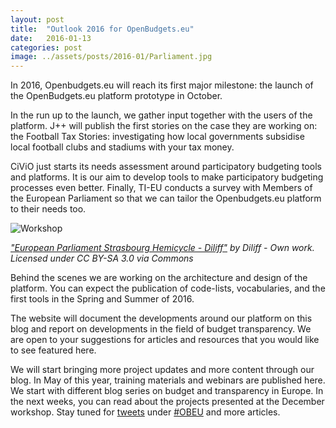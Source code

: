 ```yaml
---
layout: post
title:  "Outlook 2016 for OpenBudgets.eu"
date:   2016-01-13
categories: post
image: ../assets/posts/2016-01/Parliament.jpg
---
```


In 2016, Openbudgets.eu will reach its first major milestone: the launch of the OpenBudgets.eu platform prototype in October.

In the run up to the launch, we gather input together with the users of the platform. J++ will publish the first stories on the case they are working on: the Football Tax Stories: investigating how local governments subsidise local football clubs and stadiums with your tax money.

CiViO just starts its needs assessment around participatory budgeting tools and platforms. It is our aim to develop tools to make participatory budgeting processes even better. Finally, TI-EU conducts a survey with Members of the European Parliament so that we can tailor the Openbudgets.eu platform to their needs too.

![Workshop]({{site.baseurl}}/assets/posts/2016-01/Parliament.jpg)

*["European Parliament Strasbourg Hemicycle - Diliff"](https://commons.wikimedia.org/wiki/File:European_Parliament_Strasbourg_Hemicycle_-_Diliff.jpg#/media/File:European_Parliament_Strasbourg_Hemicycle_-_Diliff.jpg) by Diliff - Own work. Licensed under CC BY-SA 3.0 via Commons*

Behind the scenes we are working on the architecture and design of the platform. You can expect the publication of code-lists, vocabularies, and the first tools in the Spring and Summer of 2016.

The website will document the developments around our platform on this blog and report on developments in the field of budget transparency. We are open to your suggestions for articles and resources that you would like to see featured here.

We will start bringing more project updates and more content through our blog. In May of this year, training materials and webinars are published here. We start with different blog series on budget and transparency in Europe. In the next weeks, you can read about the projects presented at the December workshop. Stay tuned for [tweets](https://twitter.com/OpenBudgetsEU) under [#OBEU](https://twitter.com/search?q=%23obeu&src=typd) and more articles.
